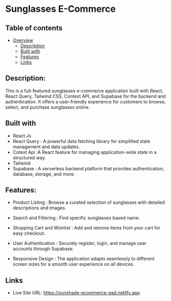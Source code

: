 # Sunglasses E-Commerce

## Table of contents

- [Overview](#overview)
  - [Description](#description)
  - [Built with](#built-with)
  - [Features](#features)
  - [Links](#links)

## Description:

This is a full-featured sunglasses e-commerce application built with React, React Query, Tailwind CSS, Context API, and Supabase for the backend and authentication. It offers a user-friendly experience for customers to browse, select, and purchase sunglasses online.

## Built with

- React Js
- React Query : A powerful data fetching library for simplified state management and data updates.
- Cotext Api :A React feature for managing application-wide state in a structured way.
- Tailwind
- Supabase : A serverless backend platform that provides authentication, database, storage, and more.

## Features:

- Product Listing : Browse a curated selection of sunglasses with detailed descriptions and images.
- Search and Filtering : Find specific sunglasses based name.
- Shopping Cart and Wishlist : Add and remove items from your cart for easy checkout.
- User Authentication : Securely register, login, and manage user accounts through Supabase.

- Responsive Design : The application adapts seamlessly to different screen sizes for a smooth user experience on all devices.

## Links

- Live Site URL: https://sunshade-ecommerce-gad.netlify.app
